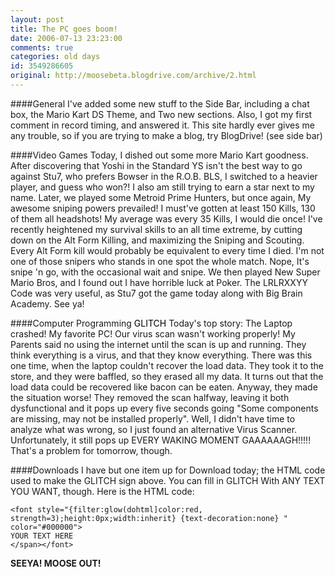 ```yaml
---
layout: post
title: The PC goes boom!
date: 2006-07-13 23:23:00
comments: true
categories: old days
id: 3549286605
original: http://moosebeta.blogdrive.com/archive/2.html
---
```


####General
I've added some new stuff to the Side Bar, including a chat box, the Mario Kart DS Theme, and Two new sections. Also, I got my first comment in record timing, and answered it. This site hardly ever gives me any trouble, so if you are trying to make a blog, try BlogDrive! (see side bar)

####Video Games
Today, I dished out some more Mario Kart goodness. After discovering that Yoshi in the Standard YS isn't the best way to go against Stu7, who prefers Bowser in the R.O.B. BLS, I switched to a heavier player, and guess who won?! I also am still trying to earn a star next to my name. Later, we played some Metroid Prime Hunters, but once again, My awesome sniping powers prevailed! I must've gotten at least 150 Kills, 130 of them all headshots! My average was every 35 Kills, I would die once! I've recently heightened my survival skills to an all time extreme, by cutting down on the Alt Form Killing, and maximizing the Sniping and Scouting. Every Alt Form kill would probably be equivalent to every time I died. I'm not one of those snipers who stands in one spot the whole match. Nope, It's snipe 'n go, with the occasional wait and snipe. We then played New Super Mario Bros, and I found out I have horrible luck at Poker. The LRLRXXYY Code was very useful, as Stu7 got the game today along with Big Brain Academy. See ya!

####Computer Programming <font style="{filter:glow(dohtml]color:red, strength=3);height:0px;width:inherit} {text-decoration:none} " color="#000000">GLITCH</span></font>
Today's top story: The Laptop crashed! My favorite PC! Our virus scan wasn't working properly! My Parents said no using the internet until the scan is up and running. They think everything is a virus, and that they know everything. There was this one time, when the laptop couldn't recover the load data. They took it to the store, and they were baffled, so they erased all my data. It turns out that the load data could be recovered like bacon can be eaten. Anyway, they made the situation worse! They removed the scan halfway, leaving it both dysfunctional and it pops up every five seconds going "Some components are missing, may not be installed properly". Well, I didn't have time to analyze what was wrong, so I just found an alternative Virus Scanner. Unfortunately, it still pops up EVERY WAKING MOMENT GAAAAAAGH!!!!! That's a problem for tomorrow, though.

####Downloads
I have but one item up for Download today; the HTML code used to make the GLITCH sign above. You can fill in GLITCH With ANY TEXT YOU WANT, though. Here is the HTML code: 
```
<font style="{filter:glow(dohtml]color:red, strength=3);height:0px;width:inherit} {text-decoration:none} " color="#000000">
YOUR TEXT HERE
</span></font>
```

**SEEYA! MOOSE OUT!**